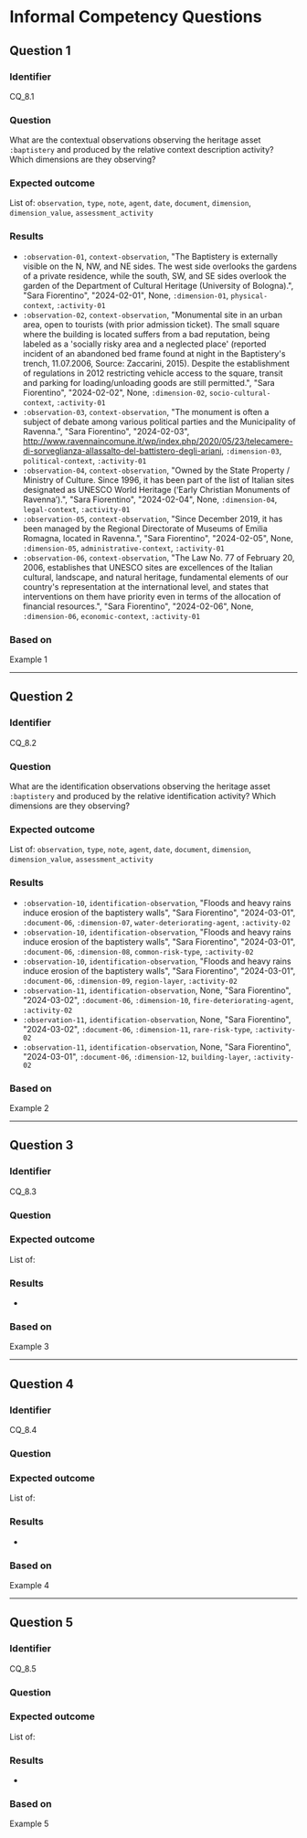 # Informal Competency Questions
## Question 1

### Identifier
CQ_8.1

### Question
What are the contextual observations observing the heritage asset `:baptistery` and produced by the relative context description activity? Which dimensions are they observing?

### Expected outcome
List of: `observation`, `type`, `note`, `agent`, `date`, `document`, `dimension`, `dimension_value`, `assessment_activity`

### Results
* `:observation-01`, `context-observation`, "The Baptistery is externally visible on the N, NW, and NE sides. The west side overlooks the gardens of a private residence, while the south, SW, and SE sides overlook the garden of the Department of Cultural Heritage (University of Bologna).", "Sara Fiorentino", "2024-02-01", None, `:dimension-01`, `physical-context`, `:activity-01`
* `:observation-02`, `context-observation`, "Monumental site in an urban area, open to tourists (with prior admission ticket). The small square where the building is located suffers from a bad reputation, being labeled as a 'socially risky area and a neglected place' (reported incident of an abandoned bed frame found at night in the Baptistery's trench, 11.07.2006, Source: Zaccarini, 2015). Despite the establishment of regulations in 2012 restricting vehicle access to the square, transit and parking for loading/unloading goods are still permitted.", "Sara Fiorentino", "2024-02-02", None, `:dimension-02`, `socio-cultural-context`, `:activity-01`
* `:observation-03`, `context-observation`, "The monument is often a subject of debate among various political parties and the Municipality of Ravenna.", "Sara Fiorentino", "2024-02-03", http://www.ravennaincomune.it/wp/index.php/2020/05/23/telecamere-di-sorveglianza-allassalto-del-battistero-degli-ariani, `:dimension-03`, `political-context`, `:activity-01`
* `:observation-04`, `context-observation`, "Owned by the State Property / Ministry of Culture. Since 1996, it has been part of the list of Italian sites designated as UNESCO World Heritage (‘Early Christian Monuments of Ravenna’).", "Sara Fiorentino", "2024-02-04", None, `:dimension-04`, `legal-context`, `:activity-01`
* `:observation-05`, `context-observation`, "Since December 2019, it has been managed by the Regional Directorate of Museums of Emilia Romagna, located in Ravenna.", "Sara Fiorentino", "2024-02-05", None, `:dimension-05`, `administrative-context`, `:activity-01`
* `:observation-06`, `context-observation`, "The Law No. 77 of February 20, 2006, establishes that UNESCO sites are excellences of the Italian cultural, landscape, and natural heritage, fundamental elements of our country's representation at the international level, and states that interventions on them have priority even in terms of the allocation of financial resources.", "Sara Fiorentino", "2024-02-06", None, `:dimension-06`, `economic-context`, `:activity-01`

### Based on
Example 1

***

## Question 2

### Identifier
CQ_8.2

### Question
What are the identification observations observing the heritage asset `:baptistery` and produced by the relative identification activity? Which dimensions are they observing?

### Expected outcome
List of: `observation`, `type`, `note`, `agent`, `date`, `document`, `dimension`, `dimension_value`, `assessment_activity`

### Results
* `:observation-10`, `identification-observation`, "Floods and heavy rains induce erosion of the baptistery walls", "Sara Fiorentino", "2024-03-01", `:document-06`, `:dimension-07`, `water-deteriorating-agent`, `:activity-02`
* `:observation-10`, `identification-observation`, "Floods and heavy rains induce erosion of the baptistery walls", "Sara Fiorentino", "2024-03-01", `:document-06`, `:dimension-08`, `common-risk-type`, `:activity-02`
* `:observation-10`, `identification-observation`, "Floods and heavy rains induce erosion of the baptistery walls", "Sara Fiorentino", "2024-03-01", `:document-06`, `:dimension-09`, `region-layer`, `:activity-02`
* `:observation-11`, `identification-observation`, None, "Sara Fiorentino", "2024-03-02", `:document-06`, `:dimension-10`, `fire-deteriorating-agent`, `:activity-02`
* `:observation-11`, `identification-observation`, None, "Sara Fiorentino", "2024-03-02", `:document-06`, `:dimension-11`, `rare-risk-type`, `:activity-02`
* `:observation-11`, `identification-observation`, None, "Sara Fiorentino", "2024-03-01", `:document-06`, `:dimension-12`, `building-layer`, `:activity-02`

### Based on
Example 2

***

## Question 3

### Identifier
CQ_8.3

### Question


### Expected outcome
List of: 

### Results
* 

### Based on
Example 3

***

## Question 4

### Identifier
CQ_8.4

### Question

### Expected outcome
List of: 

### Results
* 

### Based on
Example 4

***

## Question 5

### Identifier
CQ_8.5

### Question

### Expected outcome
List of: 

### Results
* 

### Based on
Example 5